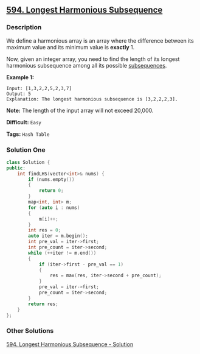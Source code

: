 ## [594. Longest Harmonious Subsequence](https://leetcode.com/problems/longest-harmonious-subsequence/description/)

### Description

We define a harmonious array is an array where the difference between its maximum value and its minimum value is **exactly** 1.

Now, given an integer array, you need to find the length of its longest harmonious subsequence among all its possible [subsequences](https://en.wikipedia.org/wiki/Subsequence).

**Example 1:**

```
Input: [1,3,2,2,5,2,3,7]
Output: 5
Explanation: The longest harmonious subsequence is [3,2,2,2,3].

```

**Note:** The length of the input array will not exceed 20,000.

**Difficult:** `Easy`

**Tags:** `Hash Table`

### Solution One

```c++
class Solution {
public:
    int findLHS(vector<int>& nums) {
        if (nums.empty())
        {
            return 0;
        }
        map<int, int> m;
        for (auto i : nums)
        {
            m[i]++;
        }
        int res = 0;
        auto iter = m.begin();
        int pre_val = iter->first;
        int pre_count = iter->second;
        while (++iter != m.end())
        {
            if (iter->first - pre_val == 1)
            {
                res = max(res, iter->second + pre_count);
            }
            pre_val = iter->first;
            pre_count = iter->second;
        }
        return res;
    }
};
```

### Other Solutions

[594. Longest Harmonious Subsequence - Solution](https://leetcode.com/problems/longest-harmonious-subsequence/solution/)
